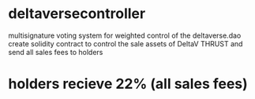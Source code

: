 # deltaversecontroller
multisignature voting system for weighted control of the deltaverse.dao
create solidity contract to control the sale assets of DeltaV THRUST and send all sales fees to holders
# holders recieve 22% (all sales fees)
